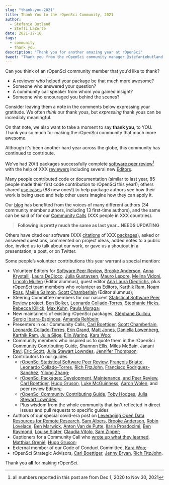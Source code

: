 ```yaml
---
slug: "thank-you-2021"
title: Thank You to the rOpenSci Community, 2021
author:
  - Stefanie Butland
  - Steffi LaZerte
date: 2021-12-16
tags:
  - community
  - thank you
description: "Thank you for another amazing year at rOpenSci"
tweet: "Thank you from the rOpenSci community manager @stefaniebutland and community assistant @steffilazerte"
---
```


Can you think of an rOpenSci community member that you'd like to thank?

- A reviewer who helped your package be that much more awesome?
- Someone who answered your question? 
- A community call speaker from whom you gained insight?
- Someone who encouraged you behind the scenes?

Consider leaving them a note in the comments below expressing your gratitude. 
We often *think* our thank yous, but *expressing* thank yous can be incredibly meaningful.

On that note, we also want to take a moment to say **thank you**, to YOU.
Thank you so much for making the rOpenSci community that much more awesome.

Although it's been another hard year across the globe, this community has continued to 
contribute.

We've had 20(!) packages successfully complete [software peer review](/software-review/)[^1] 
with the help of XXX [reviewers](https://devguide.ropensci.org/softwarereviewintro.html#reviewers) including several new [Editors](/about/#team). 

Many people contributed code or documentation (similar to last year, 85 people made their first code contribution to rOpenSci this year!); others shared [use cases](/usecases/) (88 new ones!) to help package authors see how their work is being used and help other users imagine how they can apply it.

Our [blog](/archive/) has benefited from the voices of many different authors (34 community member authors, including 13 first-time authors), 
and the same can be said of for our [Community Calls](/commcalls/) (XXX people in XXX countries).


> **Following is pretty much the same as last year...NEEDS UPDATING**

Others have cited our software (XXX [citations](/citations/) of XXX [packages](/packages/all/)), asked or answered questions, commented on project ideas, added notes to a public doc, invited us to talk about our work, or gave us a shoutout in a presentation, a post, or on Twitter.

Some people’s volunteer contributions this year warrant a special mention:

*   Volunteer Editors for [Software Peer Review](/software-review/), [Brooke Anderson](/author/brooke-anderson/), [Anna Krystalli](/author/anna-krystalli/), [Laura DeCicco](/author/laura-decicco/), [Julia Gustavsen](/author/julia-gustavsen/), [Mauro Lepore](/author/mauro-lepore/), [Melina Vidoni](/author/melina-vidoni/), [Lincoln Mullen](/author/lincoln-mullen/) (Editor alumnus), guest editor [Ana Laura Diedrichs](https://github.com/anadiedrichs), plus rOpenSci team members who volunteer as Editors, [Karthik Ram](/author/karthik-ram/), [Noam Ross](/author/noam-ross/), [Maëlle Salmon](/author/maëlle-salmon/), [Scott Chamberlain](/author/scott-chamberlain/) (Editor alumnus);
*   Steering Committee members for our nascent [Statistical Software Peer Review](/stat-software-review/) project, [Ben Bolker](https://ms.mcmaster.ca/~bolker/), [Leonardo Collado-Torres](http://lcolladotor.github.io/), [Stephanie Hicks](https://www.stephaniehicks.com/), [Rebecca Killick](http://www.lancs.ac.uk/~killick/), [Max Kuhn](http://appliedpredictivemodeling.com/), [Paula Moraga](http://www.paulamoraga.com/);
*   New maintainers of existing rOpenSci packages, [Stéphane Guillou](https://stragu.gitlab.io/), [Sergio Ibarra-Espinosa](https://github.com/ibarraespinosa), [Amanda Rehbein](https://github.com/salvatirehbein);
*   Presenters in our Community Calls, [Carl Boettiger](/author/carl-boettiger/), [Scott Chamberlain](/author/scott-chamberlain/), [Leonardo Collado-Torres](/author/leonardo-collado-torres/), [Erin Grand](/author/erin-grand/), [Matt Jones](/author/matt-jones/), [Daniella Lowenberg](/author/daniella-lowenberg/), [Karthik Ram](/author/karthik-ram/), [Julia Silge](/author/julia-silge/), [Elin Waring](/author/elin-waring/), [Kara Woo](/author/kara-woo/);
*   Community members who inspired us to quote them in the rOpenSci [Community Contributing Guide](https://contributing.ropensci.org/), [Shannon Ellis](/author/shannon-e.-ellis/), [Miles McBain](/author/miles-mcbain/), [Janani Ravi](/author/janani-ravi/), [Eric Scott](https://www.ericrscott.com/), [Julia Stewart Lowndes](/author/julia-stewart-lowndes/), [Jennifer Thompson](/author/jennifer-thompson/);
*   Contributors to our guides
    *   [rOpenSci Statistical Software Peer Review](https://ropenscilabs.github.io/statistical-software-review-book/index.html), [François Briatte](https://github.com/briatte), [Leonardo Collado-Torres](http://lcolladotor.github.io/), [Rich FitzJohn](/author/rich-fitzjohn/), [Francisco Rodriguez-Sanchez](https://frodriguezsanchez.net/), [Yilong Zhang](https://github.com/elong0527);
    *   [rOpenSci Packages: Development, Maintenance, and Peer Review](https://devguide.ropensci.org/), [Carl Boettiger](/author/carl-boettiger/), [Hugo Gruson](/author/hugo-gruson/), [Luke McGuinness](/author/luke-mcguinness/), [Aaron Wolen](/author/aaron-wolen/), and peer review Editors;
    *   [rOpenSci Community Contributing Guide](https://contributing.ropensci.org/), [Toby Hodges](https://github.com/tobyhodges), [Julia Stewart Lowndes](/author/julia-stewart-lowndes/);
    *  Plus wisdom from the whole community that isn't reflected in direct issues and pull requests to specific guides
*   Authors of our special covid-era post on [Leveraging Open Data Resources for Remote Research](/blog/2020/05/19/covid-19-open-data/), [Sam Albers](/author/sam-albers/), [Brooke Anderson](/author/brooke-anderson/), [Robin Lovelace](/author/robin-lovelace/), [Ben Marwick](/author/ben-marwick/), [Anton Van de Putte](/author/anton-van-de-putte/), [Ilaria Prosdocimi](/author/ilaria-prosdocimi/), [Ben Raymond](/author/ben-raymond/), [Louise Slater](/author/louise-slater/), [Claudia Vitolo](/author/claudia-vitolo/), [Sam Zipper](/author/sam-zipper/);
*   Captioners for a Community Call who [wrote up what they learned](/blog/2020/07/15/subtitles/), [Matthias Grenié](/author/matthias-grenié/), [Hugo Gruson](/author/hugo-gruson/);
*   External member of our Code of Conduct Committee, [Kara Woo](/author/kara-woo/);
*   rOpenSci Strategic Advisors, [Carl Boettiger](/author/carl-boettiger/), 
[Jenny Bryan](/author/jenny-bryan/), [Rich FitzJohn](/author/rich-fitzjohn/).

Thank you **all** for making rOpenSci.


[^1]: all numbers reported in this post are from Dec 1, 2020 to Nov 30, 2021



